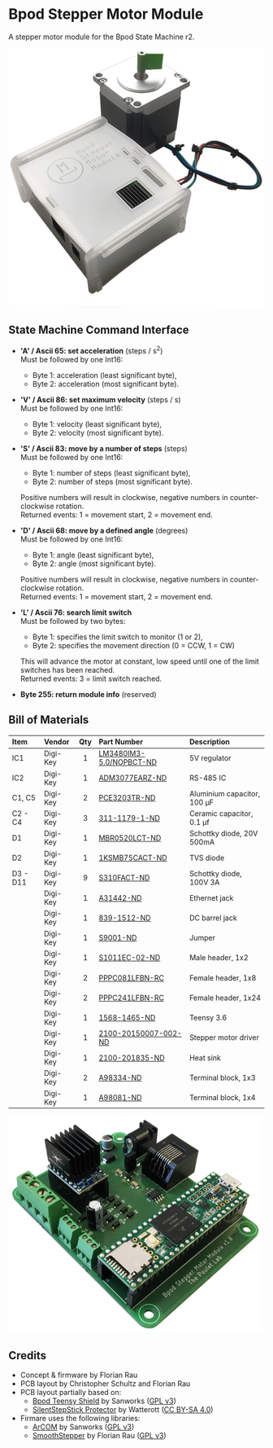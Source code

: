 # Bpod Stepper Motor Module
A stepper motor module for the Bpod State Machine r2.

![](images/module.png)

## State Machine Command Interface
* **'A' / Ascii 65: set acceleration** (steps / s<sup>2</sup>)  
    Must be followed by one Int16:
  * Byte 1: acceleration (least significant byte),
  * Byte 2: acceleration (most significant byte).
* **'V' / Ascii 86: set maximum velocity** (steps / s)  
    Must be followed by one Int16:
  * Byte 1: velocity (least significant byte),
  * Byte 2: velocity (most significant byte).
* **'S' / Ascii 83: move by a number of steps** (steps)  
  Must be followed by one Int16:
  * Byte 1: number of steps (least significant byte),
  * Byte 2: number of steps (most significant byte).
  
  Positive numbers will result in clockwise, negative numbers in counter-clockwise rotation.  
  Returned events: 1 = movement start, 2 = movement end.
* **'D' / Ascii 68: move by a defined angle** (degrees)  
  Must be followed by one Int16:
  * Byte 1: angle (least significant byte),
  * Byte 2: angle (most significant byte).
  
  Positive numbers will result in clockwise, negative numbers in counter-clockwise rotation.  
  Returned events: 1 = movement start, 2 = movement end.
* **'L' / Ascii 76: search limit switch**  
  Must be followed by two bytes:
  * Byte 1: specifies the limit switch to monitor (1 or 2), 
  * Byte 2: specifies the movement direction (0 = CCW, 1 = CW)
  
  This will advance the motor at constant, low speed until one of the limit switches has been reached.  
  Returned events: 3 = limit switch reached.
* **Byte 255: return module info** (reserved)


## Bill of Materials
| Item     | Vendor   | Qty | Part Number                                                                                     | Description                 |
| :------- | :------  | :-: | :---------------------------------------------------------------------------------------------- | :-------------------------  |
| IC1      | Digi-Key |  1  | [LM3480IM3-5.0/NOPBCT-ND](https://www.digikey.com/products/en?keywords=LM3480IM3-5.0/NOPBCT-ND) | 5V regulator                |
| IC2      | Digi-Key |  1  | [ADM3077EARZ-ND](https://www.digikey.com/products/en?keywords=ADM3077EARZ-ND)                   | RS-485 IC                   |
| C1, C5   | Digi-Key |  2  | [PCE3203TR-ND](https://www.digikey.com/products/en?keywords=PCE3203TR-ND)                       | Aluminium capacitor, 100 µF |
| C2 - C4  | Digi-Key |  3  | [311-1179-1-ND](https://www.digikey.com/products/en?keywords=311-1179-1-ND)                     | Ceramic capacitor, 0.1 µf   |
| D1       | Digi-Key |  1  | [MBR0520LCT-ND](https://www.digikey.com/products/en?keywords=MBR0520LCT-ND)                     | Schottky diode, 20V 500mA   |
| D2       | Digi-Key |  1  | [1KSMB75CACT-ND](https://www.digikey.com/products/en?keywords=1KSMB75CACT-ND)                   | TVS diode                   |
| D3 - D11 | Digi-Key |  9  | [S310FACT-ND](https://www.digikey.com/products/en?keywords=S310FACT-ND)                         | Schottky diode, 100V 3A     |
|          | Digi-Key |  1  | [A31442-ND](https://www.digikey.com/products/en?keywords=A31442-ND)                             | Ethernet jack               |
|          | Digi-Key |  1  | [839-1512-ND](https://www.digikey.com/products/en?keywords=839-1512-ND)                         | DC barrel jack              |
|          | Digi-Key |  1  | [S9001-ND](https://www.digikey.com/products/en?keywords=S9001-ND)                               | Jumper                      |
|          | Digi-Key |  1  | [S1011EC-02-ND](https://www.digikey.com/products/en?keywords=S1011EC-02-ND)                     | Male header, 1x2            |
|          | Digi-Key |  2  | [PPPC081LFBN-RC](https://www.digikey.com/products/en?keywords=PPPC081LFBN-RC)                   | Female header, 1x8          |
|          | Digi-Key |  2  | [PPPC241LFBN-RC](https://www.digikey.com/products/en?keywords=PPPC241LFBN-RC)                   | Female header, 1x24         |
|          | Digi-Key |  1  | [1568-1465-ND](https://www.digikey.com/products/en?keywords=1568-1465-ND)                       | Teensy 3.6                  |
|          | Digi-Key |  1  | [2100-20150007-002-ND](https://www.digikey.com/products/en?keywords=2100-20150007-002-ND)       | Stepper motor driver        |
|          | Digi-Key |  1  | [2100-201835-ND](https://www.digikey.com/products/en?keywords=2100-201835-ND)                   | Heat sink                   |
|          | Digi-Key |  2  | [A98334-ND](https://www.digikey.com/products/en?keywords=A98334-ND)                             | Terminal block, 1x3         |
|          | Digi-Key |  1  | [A98081-ND](https://www.digikey.com/products/en?keywords=A98081-ND)                             | Terminal block, 1x4         |

![](images/board.png)

## Credits ##
* Concept & firmware by Florian Rau
* PCB layout by Christopher Schultz and Florian Rau
* PCB layout partially based on:
  * [Bpod Teensy Shield](https://github.com/sanworks/Bpod-CAD/tree/master/PCB/Modules/Gen2/Bpod%20Teensy%20Shield) by Sanworks ([GPL v3](https://www.gnu.org/licenses/gpl-3.0.en.html))
  * [SilentStepStick Protector](https://github.com/watterott/SilentStepStick) by Watterott ([CC BY-SA 4.0](https://creativecommons.org/licenses/by-sa/4.0/))
* Firmare uses the following libraries:
  * [ArCOM](https://github.com/sanworks/ArCOM) by Sanworks ([GPL v3](https://www.gnu.org/licenses/gpl-3.0.en.html))
  * [SmoothStepper](https://github.com/bimac/SmoothStepper) by Florian Rau ([GPL v3](https://www.gnu.org/licenses/gpl-3.0.en.html))
